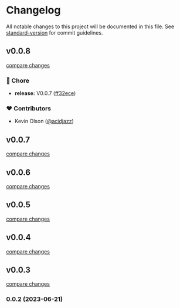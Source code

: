 # Changelog

All notable changes to this project will be documented in this file. See [standard-version](https://github.com/conventional-changelog/standard-version) for commit guidelines.

## v0.0.8

[compare changes](https://github.com/fumeapp/unoui/compare/v0.0.7...v0.0.8)


### 🏡 Chore

  - **release:** V0.0.7 ([ff32ece](https://github.com/fumeapp/unoui/commit/ff32ece))

### ❤️  Contributors

- Kevin Olson ([@acidjazz](http://github.com/acidjazz))

## v0.0.7

[compare changes](https://github.com/fumeapp/unoui/compare/v0.0.6...v0.0.7)

## v0.0.6

[compare changes](https://github.com/fumeapp/unoui/compare/v0.0.5...v0.0.6)

## v0.0.5

[compare changes](https://github.com/fumeapp/unoui/compare/v0.0.4...v0.0.5)

## v0.0.4

[compare changes](https://github.com/fumeapp/unoui/compare/v0.0.3...v0.0.4)

## v0.0.3

[compare changes](https://github.com/fumeapp/unoui/compare/v0.0.2...v0.0.3)

### 0.0.2 (2023-06-21)
